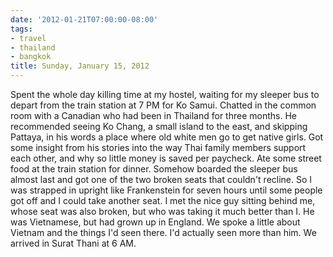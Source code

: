```yaml
---
date: '2012-01-21T07:00:00-08:00'
tags:
- travel
- thailand
- bangkok
title: Sunday, January 15, 2012
---
```


Spent the whole day killing time at my hostel, waiting for my sleeper bus to depart from the train station at 7 PM for Ko Samui. Chatted in the common room with a Canadian who had been in Thailand for three months. He recommended seeing Ko Chang, a small island to the east, and skipping Pattaya, in his words a place where old white men go to get native girls. Got some insight from his stories into the way Thai family members support each other, and why so little money is saved per paycheck. Ate some street food at the train station for dinner. Somehow boarded the sleeper bus almost last and got one of the two broken seats that couldn't recline. So I was strapped in upright like Frankenstein for seven hours until some people got off and I could take another seat. I met the nice guy sitting behind me, whose seat was also broken, but who was taking it much better than I. He was Vietnamese, but had grown up in England. We spoke a little about Vietnam and the things I'd seen there. I'd actually seen more than him. We arrived in Surat Thani at 6 AM.
